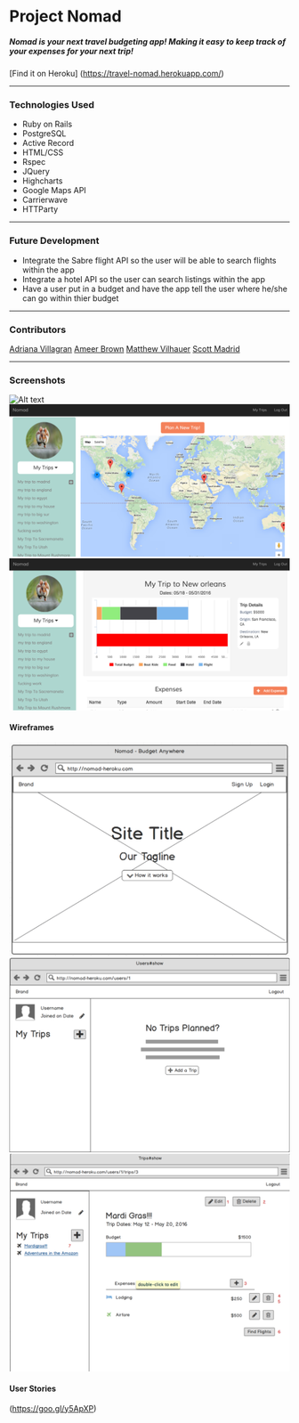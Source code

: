 # Project Nomad

##### Nomad is your next travel budgeting app! Making it easy to keep track of your expenses for your next trip!

[Find it on Heroku] (https://travel-nomad.herokuapp.com/)

---

### Technologies Used
* Ruby on Rails
* PostgreSQL
* Active Record
* HTML/CSS
* Rspec
* JQuery
* Highcharts
* Google Maps API
* Carrierwave
* HTTParty

---

### Future Development
* Integrate the Sabre flight API so the user will be able to search flights within the app
* Integrate a hotel API so the user can search listings within the app
* Have a user put in a budget and have the app tell the user where he/she can go within thier budget

---

### Contributors
[Adriana Villagran](https://github.com/adrianavillagran)
[Ameer Brown](https://github.com/Ameer-Brown)
[Matthew Vilhauer](https://github.com/matthewvilhauer)
[Scott Madrid](https://github.com/samadrid92)

---

### Screenshots
![Alt text](public/screenshots/splash_page_ss.png "Splash Screen")
![Alt text](public/screenshots/user_show_ss.png "User Show")
![Alt text](public/screenshots/trip_show_ss.png "Trip Show")

#### Wireframes
![Alt text](public/wireframes/wsplash_page_ss.png "wireframe Splash Screen")
![Alt text](public/wireframes/wuser_show_ss.png "wireframe User Show")
![Alt text](public/wireframes/budget_bar_ss.png "wireframe Trip Show")

#### User Stories
(https://goo.gl/y5ApXP)
